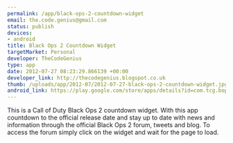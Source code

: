 ```yaml
--- 
permalink: /app/black-ops-2-countdown-widget
email: the.code.genius@gmail.com
status: publish
devices: 
- android
title: Black Ops 2 Countdown Widget
targetMarket: Personal
developer: TheCodeGenius
type: app
date: 2012-07-27 08:23:29.866139 +00:00
developer_link: http://thecodegenius.blogspot.co.uk
thumb: /uploads/app/2012-07/2012-07-27-black-ops-2-countdown-widget.jpg
android_link: https://play.google.com/store/apps/details?id=com.tcg.bops2.countdownwidget#?t=W251bGwsMSwxLDIxMiwiY29tLnRjZy5ib3BzMi5jb3VudGRvd253aWRnZXQiXQ..
---
```


This is a Call of Duty Black Ops 2 countdown widget. With this app countdown to the official release date and stay up to date with news and information through the official Black Ops 2 forum, tweets and blog. To access the forum simply click on the widget and wait for the page to load.
